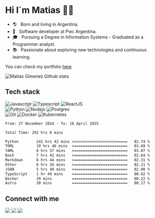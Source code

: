 # Hi I´m Matias 👋🏽

-   🌎 &nbsp; Born and living in Argentina.
-   💼 &nbsp; Software developer at Pwc Argentina.
-   🎓 &nbsp; Pursuing a Degree in Information Systems - Graduated as a Programmer analyst.
-   📚 &nbsp; Passionate about exploring new technologies and continuous learning.

You can check my portfolio <a href="https://matiasgimenez.vercel.app/">here</a>

<img src='https://github-readme-stats.vercel.app/api?username=matiagimenez&show_icons=true&theme=tokyonight&border_radius=5&include_all_commits=true&count_private=true&card_width=400&hide_border=true' alt="Matias Gimenez Github stats">

## Tech stack

![Javascript](https://img.shields.io/badge/JavaScript-F7DF1E.svg?style=for-the-badge&logo=javascript&logoColor=white)
![Typescript](https://img.shields.io/badge/TypeScript-007ACC?style=for-the-badge&logo=typescript&logoColor=white)
![ReactJS](https://img.shields.io/badge/-ReactJS-%2361DAFB?style=for-the-badge&logo=react&logoColor=white)
<br/>
![Python](https://img.shields.io/badge/python-3670A0?style=for-the-badge&logo=python&logoColor=ffdd54)
![Nodejs](https://img.shields.io/badge/Node.js-43853D.svg?style=for-the-badge&logo=node.js&logoColor=white)
![Postgres](https://img.shields.io/badge/PostgreSQL-316192?style=for-the-badge&logo=postgresql&logoColor=white)
<br/>
![Git](https://img.shields.io/badge/GIT-E44C30?style=for-the-badge&logo=git&logoColor=white)
![Docker](https://img.shields.io/badge/Docker-2CA5E0?style=for-the-badge&logo=docker&logoColor=white)
![Kubernetes](https://img.shields.io/badge/kubernetes-%23326ce5.svg?style=for-the-badge&logo=kubernetes&logoColor=white)

<!--START_SECTION:waka-->

```txt
From: 27 November 2024 - To: 16 April 2025

Total Time: 292 hrs 6 mins

Python        241 hrs 42 mins >>>>>>>>>>>>>>>>>>>>>====   82.74 %
TOML          10 hrs 46 mins  >========================   03.69 %
YAML          8 hrs 57 mins   >========================   03.07 %
Bash          7 hrs 42 mins   >========================   02.64 %
Markdown      6 hrs 44 mins   >========================   02.31 %
Other         6 hrs 26 mins   >========================   02.21 %
JSON          5 hrs 49 mins   >========================   02.00 %
TypeScript    1 hr 49 mins    =========================   00.62 %
Docker        39 mins         =========================   00.22 %
Astro         30 mins         =========================   00.17 %
```

<!--END_SECTION:waka-->

## Connect with me

<p>
<a href="https://www.linkedin.com/in/matiagimenez"><img src="https://img.shields.io/badge/LinkedIn-0077B5?style=for-the-badge&logo=linkedin&logoColor=white"/></a>
<a href="https://www.github.com/matiagimenez"><img src="https://img.shields.io/badge/GitHub-100000?style=for-the-badge&logo=github&logoColor=white"/></a>
<a href="https://www.codewars.com/users/m4tias"><img src="https://img.shields.io/badge/Codewars-B1361E?style=for-the-badge&logo=Codewars&logoColor=white"/></a>
</p>
